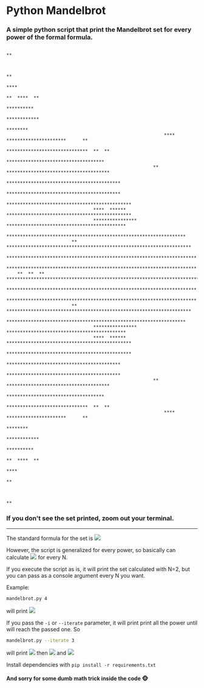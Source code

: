 # Python Mandelbrot
### A simple python script that print the Mandelbrot set for every power of the formal formula.

```
                                                                        **


                                                                            **
                                                                          ****
                                                                      **  ****  **
                                                                        **********
                                                                      ************
                                                                        ********
                                                          ****    **********************      **
                                                          ******************************  **  **
                                                          ************************************
                                                      **  **************************************
                                                    ******************************************
                                                      ******************************************
                                                    **********************************************
                                ****  ******        **********************************************
                                ****************    ********************************************
                                ******************************************************************
                        **    ********************************************************************
                          **********************************************************************
                        **********************************************************************
    **  **  **      ************************************************************************
                        **********************************************************************
                          **********************************************************************
                        **    ********************************************************************
                                ******************************************************************
                                ****************    ********************************************
                                ****  ******        **********************************************
                                                    **********************************************
                                                      ******************************************
                                                    ******************************************
                                                      **  **************************************
                                                          ************************************
                                                          ******************************  **  **
                                                          ****    **********************      **
                                                                        ********
                                                                      ************
                                                                        **********
                                                                      **  ****  **
                                                                          ****
                                                                            **


                                                                        **
```

### If you don't see the set printed, zoom out your terminal.

---

The standard formula for the set is
<img src="https://render.githubusercontent.com/render/math?color=white&math=z = z^2 + c">

However, the script is generalized for every power, so basically can calculate
<img src="https://render.githubusercontent.com/render/math?color=white&math=z = z^N + c">
for every N.

If you execute the script as is, it will print the set calculated with N=2, but you can pass as a console argument every N you want.

Example:
```bash
mandelbrot.py 4
```
will print
<img src="https://render.githubusercontent.com/render/math?color=white&math=z = z^4 + c">

If you pass the ```-i``` or ```--iterate``` parameter, it will print print all the power until will reach the passed one.
So

```bash
mandelbrot.py --iterate 3
```

will print
<img src="https://render.githubusercontent.com/render/math?color=white&math=z = z^1 + c">
then
<img src="https://render.githubusercontent.com/render/math?color=white&math=z = z^2 + c">
and
<img src="https://render.githubusercontent.com/render/math?color=white&math=z = z^3 + c">

Install dependencies with ```pip install -r requirements.txt```
#### And sorry for some dumb math trick inside the code :monkey_face:
